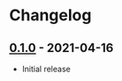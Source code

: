 # Changelog

## [0.1.0] - 2021-04-16

- Initial release

<!-- http://keepachangelog.com/ -->

<!-- [0.1.1]: https://github.com/daxiongFED/zzx-gulp-workflow/compare/v0.1.0...v0.1.1 -->
[0.1.0]: https://github.com/daxiongFED/zzx-gulp-workflow/releases/tag/v0.1.0
